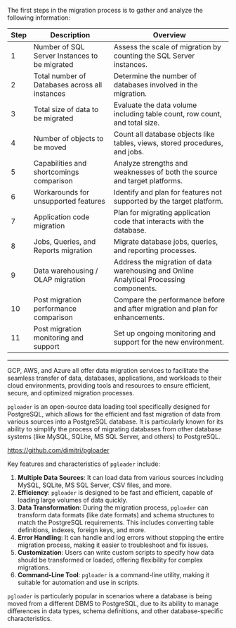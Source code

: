 The first steps in the migration process is to gather and analyze the following information: 

| Step | Description | Overview |
| ---- | ----------- | -------- |
| 1 | Number of SQL Server Instances to be migrated | Assess the scale of migration by counting the SQL Server instances. |
| 2 | Total number of Databases across all instances | Determine the number of databases involved in the migration. |
| 3 | Total size of data to be migrated | Evaluate the data volume including table count, row count, and total size. |
| 4 | Number of objects to be moved | Count all database objects like tables, views, stored procedures, and jobs. |
| 5 | Capabilities and shortcomings comparison | Analyze strengths and weaknesses of both the source and target platforms. |
| 6 | Workarounds for unsupported features | Identify and plan for features not supported by the target platform. |
| 7 | Application code migration | Plan for migrating application code that interacts with the database. |
| 8 | Jobs, Queries, and Reports migration | Migrate database jobs, queries, and reporting processes. |
| 9 | Data warehousing / OLAP migration | Address the migration of data warehousing and Online Analytical Processing components. |
| 10 | Post migration performance comparison | Compare the performance before and after migration and plan for enhancements. |
| 11 | Post migration monitoring and support | Set up ongoing monitoring and support for the new environment. |

-------------------

GCP, AWS, and Azure all offer data migration services to facilitate the seamless transfer of data, databases, applications, and workloads to their cloud environments, providing tools and resources to ensure efficient, secure, and optimized migration processes. 

`pgloader` is an open-source data loading tool specifically designed for PostgreSQL, which allows for the efficient and fast migration of data from various sources into a PostgreSQL database. It is particularly known for its ability to simplify the process of migrating databases from other database systems (like MySQL, SQLite, MS SQL Server, and others) to PostgreSQL.

https://github.com/dimitri/pgloader

Key features and characteristics of `pgloader` include:

1. **Multiple Data Sources**: It can load data from various sources including MySQL, SQLite, MS SQL Server, CSV files, and more.
2. **Efficiency**: `pgloader` is designed to be fast and efficient, capable of loading large volumes of data quickly.
3. **Data Transformation**: During the migration process, `pgloader` can transform data formats (like date formats) and schema structures to match the PostgreSQL requirements. This includes converting table definitions, indexes, foreign keys, and more.
4. **Error Handling**: It can handle and log errors without stopping the entire migration process, making it easier to troubleshoot and fix issues.
5. **Customization**: Users can write custom scripts to specify how data should be transformed or loaded, offering flexibility for complex migrations.
6. **Command-Line Tool**: `pgloader` is a command-line utility, making it suitable for automation and use in scripts.

`pgloader` is particularly popular in scenarios where a database is being moved from a different DBMS to PostgreSQL, due to its ability to manage differences in data types, schema definitions, and other database-specific characteristics.


